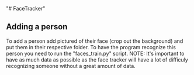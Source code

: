 "# FaceTracker" 

## Adding a person

To add a person add pictured of their face (crop out the background) and put them in their respective folder.
To have the program recognize this person you need to run the "faces_train.py" script.
NOTE: It's important to have as much data as possible as the face tracker will have a lot of difficuly recognizing someone without a great amount of data.